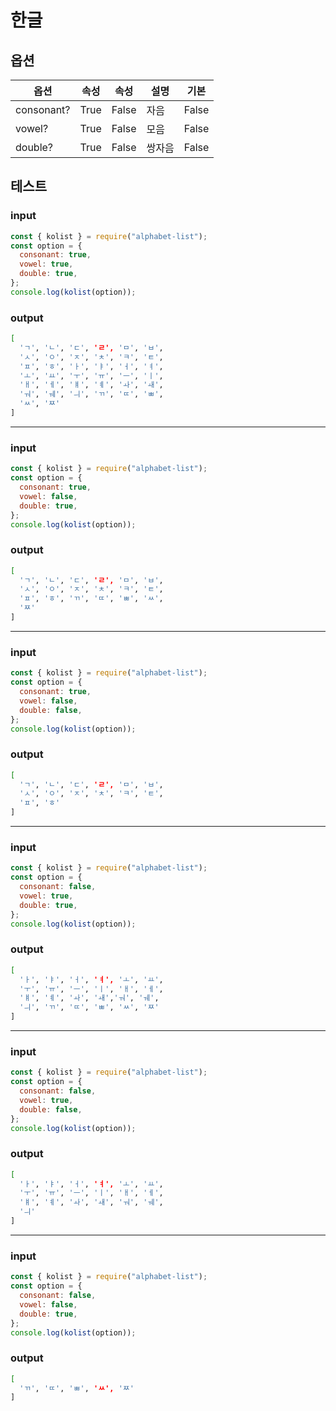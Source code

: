 # 한글

## 옵션
|옵션|속성|속성|설명|기본|
|---|---|---|---|---|
|consonant?|True|False|자음|False|
|vowel?|True|False|모음|False|
|double?|True|False|쌍자음|False|

## 테스트
### input
```js
const { kolist } = require("alphabet-list");
const option = {
  consonant: true,
  vowel: true,
  double: true,
};
console.log(kolist(option));
```
### output
```sh
[
  'ㄱ', 'ㄴ', 'ㄷ', 'ㄹ', 'ㅁ', 'ㅂ',
  'ㅅ', 'ㅇ', 'ㅈ', 'ㅊ', 'ㅋ', 'ㅌ',
  'ㅍ', 'ㅎ', 'ㅏ', 'ㅑ', 'ㅓ', 'ㅕ',
  'ㅗ', 'ㅛ', 'ㅜ', 'ㅠ', 'ㅡ', 'ㅣ',
  'ㅐ', 'ㅔ', 'ㅒ', 'ㅖ', 'ㅘ', 'ㅙ',
  'ㅝ', 'ㅞ', 'ㅢ', 'ㄲ', 'ㄸ', 'ㅃ',
  'ㅆ', 'ㅉ'
]
```
---
### input
```js
const { kolist } = require("alphabet-list");
const option = {
  consonant: true,
  vowel: false,
  double: true,
};
console.log(kolist(option));
```
### output
```sh
[
  'ㄱ', 'ㄴ', 'ㄷ', 'ㄹ', 'ㅁ', 'ㅂ',
  'ㅅ', 'ㅇ', 'ㅈ', 'ㅊ', 'ㅋ', 'ㅌ',
  'ㅍ', 'ㅎ', 'ㄲ', 'ㄸ', 'ㅃ', 'ㅆ', 
  'ㅉ'
]
```
---
### input
```js
const { kolist } = require("alphabet-list");
const option = {
  consonant: true,
  vowel: false,
  double: false,
};
console.log(kolist(option));
```
### output
```sh
[
  'ㄱ', 'ㄴ', 'ㄷ', 'ㄹ', 'ㅁ', 'ㅂ',
  'ㅅ', 'ㅇ', 'ㅈ', 'ㅊ', 'ㅋ', 'ㅌ',
  'ㅍ', 'ㅎ'
]
```
---
### input
```js
const { kolist } = require("alphabet-list");
const option = {
  consonant: false,
  vowel: true,
  double: true,
};
console.log(kolist(option));
```
### output
```sh
[
  'ㅏ', 'ㅑ', 'ㅓ', 'ㅕ', 'ㅗ', 'ㅛ',
  'ㅜ', 'ㅠ', 'ㅡ', 'ㅣ', 'ㅐ', 'ㅔ',
  'ㅒ', 'ㅖ', 'ㅘ', 'ㅙ','ㅝ', 'ㅞ',
  'ㅢ', 'ㄲ', 'ㄸ', 'ㅃ', 'ㅆ', 'ㅉ'
]
```
---
### input
```js
const { kolist } = require("alphabet-list");
const option = {
  consonant: false,
  vowel: true,
  double: false,
};
console.log(kolist(option));
```
### output
```sh
[
  'ㅏ', 'ㅑ', 'ㅓ', 'ㅕ', 'ㅗ', 'ㅛ',
  'ㅜ', 'ㅠ', 'ㅡ', 'ㅣ', 'ㅐ', 'ㅔ',
  'ㅒ', 'ㅖ', 'ㅘ', 'ㅙ', 'ㅝ', 'ㅞ',
  'ㅢ'
]
```
---
### input
```js
const { kolist } = require("alphabet-list");
const option = {
  consonant: false,
  vowel: false,
  double: true,
};
console.log(kolist(option));
```
### output
```sh
[
  'ㄲ', 'ㄸ', 'ㅃ', 'ㅆ', 'ㅉ'
]
```